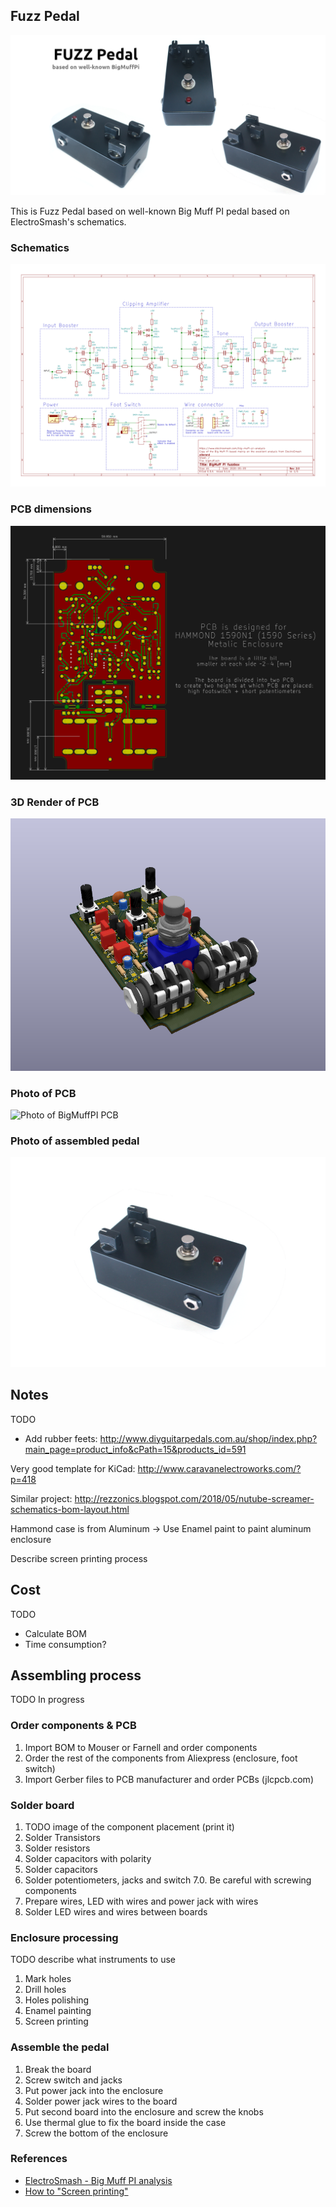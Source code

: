 ## Fuzz Pedal

![DIY Fuzz Pedal](./photos/composition-photo.png)

This is Fuzz Pedal based on well-known Big Muff PI pedal based on ElectroSmash's
schematics.

### Schematics

[![Fuzz Pedal schematics](./photos/bigmuff-schematics.png)](./bigmuff-schematics.pdf)

### PCB dimensions

[![Fuzz Pedal PCB](./photos/pcb.png)](./pcb.pdf)

### 3D Render of PCB

![Fuzz Pedal render](./photos/bigmuff-pcb-render.png)

### Photo of PCB

![Photo of BigMuffPI PCB](./photos/pcb-photo2.png)

### Photo of assembled pedal

![Photo of assembled Fuzz Pedal](./photos/pedal-photo1.png)

## Notes

TODO
* Add rubber feets:
  http://www.diyguitarpedals.com.au/shop/index.php?main_page=product_info&cPath=15&products_id=591

Very good template for KiCad:
http://www.caravanelectroworks.com/?p=418

Similar project:
http://rezzonics.blogspot.com/2018/05/nutube-screamer-schematics-bom-layout.html

Hammond case is from Aluminum
-> Use Enamel paint to paint aluminum enclosure

Describe screen printing process

## Cost

TODO
* Calculate BOM
* Time consumption?

## Assembling process

TODO In progress

### Order components & PCB

1. Import BOM to Mouser or Farnell and order components
2. Order the rest of the components from Aliexpress (enclosure, foot switch)
3. Import Gerber files to PCB manufacturer and order PCBs (jlcpcb.com)

### Solder board

1. TODO image of the component placement (print it)
2. Solder Transistors
3. Solder resistors
4. Solder capacitors with polarity
5. Solder capacitors
6. Solder potentiometers, jacks and switch
7.0. Be careful with screwing components
7. Prepare wires, LED with wires and power jack with wires
8. Solder LED wires and wires between boards

### Enclosure processing

TODO describe what instruments to use
1. Mark holes
2. Drill holes
3. Holes polishing
4. Enamel painting
5. Screen printing

### Assemble the pedal

1. Break the board
2. Screw switch and jacks
3. Put power jack into the enclosure
4. Solder power jack wires to the board
5. Put second board into the enclosure and screw the knobs
6. Use thermal glue to fix the board inside the case
7. Screw the bottom of the enclosure

### References

* [ElectroSmash - Big Muff PI analysis](https://www.electrosmash.com/big-muff-pi-analysis)
* [How to "Screen printing"](https://www.youtube.com/watch?v=NS8Q9LUIKA8)
